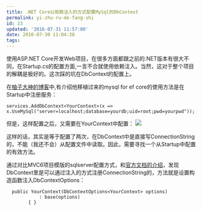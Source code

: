 ```yaml
---
title: .NET Core以依赖注入的方式配置MySql的DbContext
permalink: yi-zhu-ru-de-fang-shi
id: 23
updated: '2016-07-31 11:57:00'
date: 2016-07-30 11:04:28
tags:
---
```


使用ASP.NET Core开发Web项目，在很多方面都跟之前的.NET版本有很大不同，在Startup.cs的配置方面,一言不合就使用依赖注入。当然，这对于整个项目的解耦是极好的。这次踩的坑在DbContext的配置上。

在[柚子大神的博客](http://www.1234.sh/post/pomelo-data-mysql)中,有介绍他移植过来的mysql for ef core的使用方法是在Startup中注册服务：
```aspnet
services.AddDbContext<YourContext>(x => x.UseMySql("server=localhost;database=yourdb;uid=root;pwd=yourpwd"));
```
但是，这样配置之后，又需要在YourContext中配置：
![](/content/images/2016/07/0e1ef77c-b03e-439f-a894-cb1de1811695.png)

这样的话，其实是等于配置了两次，在DbContext中是直接写ConnectionString的，不能（我还不会）从配置文件中读取。因此，需要寻找一个从Startup中配置的有效方法。

通过对比MVC6项目模版的sqlserver配置方式，和[官方文档的介绍](https://docs.efproject.net/en/latest/miscellaneous/configuring-dbcontext.html)，发现DbContext里是可以通过注入的方式注册ConnectionString的，方法就是设置构造函数注入DbContextOptions：

```aspnet
  public YourContext(DbContextOptions<YourContext> options)
            : base(options)
        { }
```